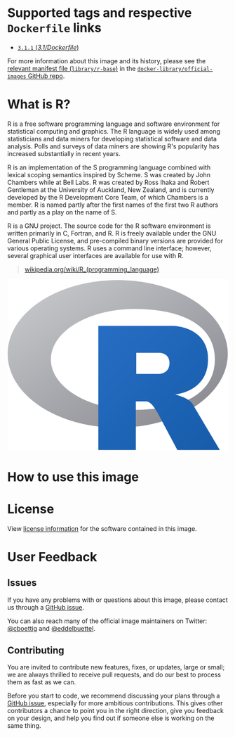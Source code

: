 # Supported tags and respective `Dockerfile` links

- [`3.1.1` (*3.1/Dockerfile*)](https://github.com/docker-library/gcc/blob/ba6f069df8e6c838d0465b09215e96f8d5d65269/4.6/Dockerfile)

For more information about this image and its history, please see the [relevant
manifest file
(`library/r-base`)](https://github.com/docker-library/official-images/blob/master/library/r-base)
in the [`docker-library/official-images` GitHub
repo](https://github.com/docker-library/official-images).

# What is R?

R is a free software programming language and software environment for statistical computing and graphics. The R language is widely used among statisticians and data miners for developing statistical software and data analysis. Polls and surveys of data miners are showing R's popularity has increased substantially in recent years.

R is an implementation of the S programming language combined with lexical scoping semantics inspired by Scheme. S was created by John Chambers while at Bell Labs. R was created by Ross Ihaka and Robert Gentleman at the University of Auckland, New Zealand, and is currently developed by the R Development Core Team, of which Chambers is a member. R is named partly after the first names of the first two R authors and partly as a play on the name of S.

R is a GNU project. The source code for the R software environment is written primarily in C, Fortran, and R. R is freely available under the GNU General Public License, and pre-compiled binary versions are provided for various operating systems. R uses a command line interface; however, several graphical user interfaces are available for use with R.

> [wikipedia.org/wiki/R_(programming_language)](http://en.wikipedia.org/wiki/R_(programming_language))

![logo](https://raw.githubusercontent.com/docker-library/docs/master/r-base/logo.png)

# How to use this image

<!-- -->



# License

View [license information](https://github.com/rocker-org/rocker/blob/master/LICENSE)
for the software contained in this image.

# User Feedback

## Issues

If you have any problems with or questions about this image, please contact us
 through a [GitHub issue](https://github.com/rocker-org/rocker/issues).

You can also reach many of the official image maintainers on Twitter: [@cboettig](http://twitter.com/cboettig) and [@eddelbuettel](http://twitter.com/eddelbuettel).


## Contributing

You are invited to contribute new features, fixes, or updates, large or small;
we are always thrilled to receive pull requests, and do our best to process them
as fast as we can.

Before you start to code, we recommend discussing your plans 
through a [GitHub issue](https://github.com/rocker-org/rocker/issues), especially for more ambitious
contributions. This gives other contributors a chance to point you in the right
direction, give you feedback on your design, and help you find out if someone
else is working on the same thing.
